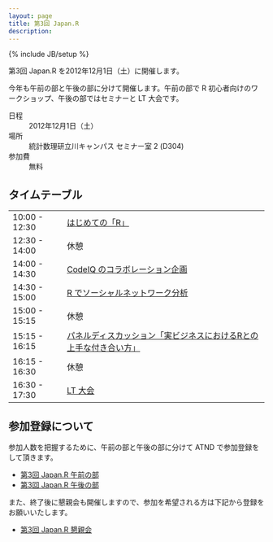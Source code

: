 ```yaml
---
layout: page
title: 第3回 Japan.R
description:
---
```

{% include JB/setup %}

第3回 Japan.R を2012年12月1日（土）に開催します。

今年も午前の部と午後の部に分けて開催します。午前の部で R 初心者向けのワークショップ、午後の部ではセミナーと LT 大会です。

<dl class="dl-horizontal">
  <dt>日程</dt>
  <dd>2012年12月1日（土）</dd>
  <dt>場所</dt>
  <dd>統計数理研立川キャンパス セミナー室 2 (D304)</dd>
  <dt>参加費</dt>
  <dd>無料</dd>
</dl>

## タイムテーブル

<table class="table table-bordered table-striped">
  <tr><td>10:00 - 12:30</td><td><a href="/pages/2012/beginner.html">はじめての「R」</a></td></tr>
  <tr><td>12:30 - 14:00</td><td>休憩</td></tr>
  <tr><td>14:00 - 14:30</td><td><a href="/pages/2012/codeiq.html">CodeIQ のコラボレーション企画</a></td></tr>
  <tr><td>14:30 - 15:00</td><td><a href="/pages/2012/social.html">R でソーシャルネットワーク分析</a></td></tr>
  <tr><td>15:00 - 15:15</td><td>休憩</td></tr>
  <tr><td>15:15 - 16:15</td><td><a href="/pages/2012/panel.html">パネルディスカッション「実ビジネスにおけるRとの上手な付き合い方」</a></td></tr>
  <tr><td>16:15 - 16:30</td><td>休憩</td></tr>
  <tr><td>16:30 - 17:30</td><td><a href="/pages/2012/lt.html">LT 大会</a></td></tr>
</table>

## 参加登録について
参加人数を把握するために、午前の部と午後の部に分けて ATND で参加登録をして頂きます。

* [第3回 Japan.R 午前の部](http://atnd.org/events/33933)
* [第3回 Japan.R 午後の部](http://atnd.org/events/33934)

また、終了後に懇親会も開催しますので、参加を希望される方は下記から登録をお願いいたします。

* [第3回 Japan.R 懇親会](http://atnd.org/events/33935)
